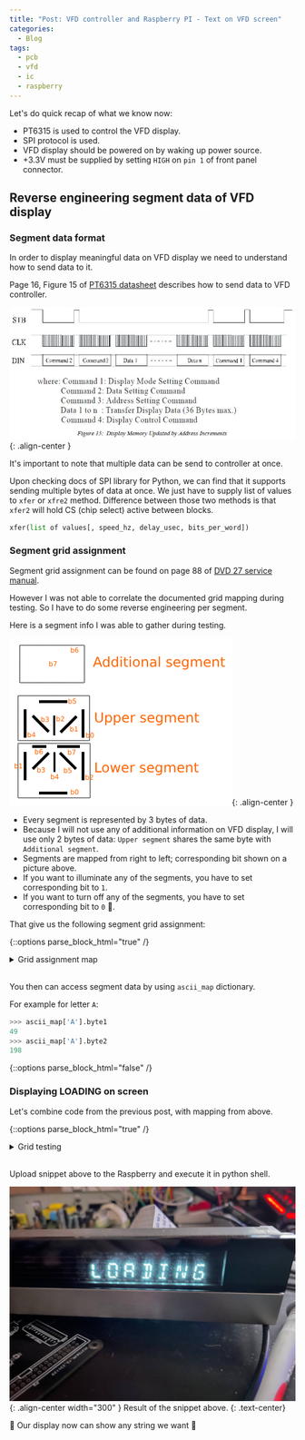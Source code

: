 ```yaml
---
title: "Post: VFD controller and Raspberry PI - Text on VFD screen"
categories:
  - Blog
tags:
  - pcb
  - vfd
  - ic
  - raspberry
---
```


Let's do quick recap of what we know now:

- PT6315 is used to control the VFD display.
- SPI protocol is used.
- VFD display should be powered on by waking up power source.
- +3.3V must be supplied by setting `HIGH` on `pin 1` of front panel connector.

## Reverse engineering segment data of VFD display

### Segment data format

In order to display meaningful data on VFD display we need to understand how to send data to it.

Page 16, Figure 15 of [PT6315 datasheet](/assets/pdfs/PT6315_PrincetonTechnologyCorp.pdf) describes how to send data to VFD controller.

![Segment data format](/assets/images/08012024-1520-data-format.JPG){: .align-center }

It's important to note that multiple data can be send to controller at once.

Upon checking docs of SPI library for Python, we can find that it supports sending multiple bytes of data at once. We just have to supply list of values to `xfer` or `xfre2` method. Difference between those two methods is that `xfer2` will hold CS (chip select) active between blocks.

```python
xfer(list of values[, speed_hz, delay_usec, bits_per_word])
```

### Segment grid assignment

Segment grid assignment can be found on page 88 of [DVD 27 service manual](/assets/pdfs/dvd_27.pdf).

However I was not able to correlate the documented grid mapping during testing. So I have to do some reverse engineering per segment.

Here is a segment info I was able to gather during testing.

![Segment grid assignment](/assets/images/Segment.png){: .align-center }

- Every segment is represented by 3 bytes of data.
- Because I will not use any of additional information on VFD display, I will use only 2 bytes of data: `Upper segment` shares the same byte with `Additional segment`.
- Segments are mapped from right to left; corresponding bit shown on a picture above.
- If you want to illuminate any of the segments, you have to set corresponding bit to `1`.
- If you want to turn off any of the segments, you have to set corresponding bit to `0` 🙂.

That give us the following segment grid assignment:

{::options parse_block_html="true" /}

<details><summary markdown="span">Grid assignment map</summary>{: .btn .btn--info}

The following code was converted to Python from my local C++ project. It might be not really optimal, but should be good enough for training purposes, right? 😉
{: .notice--info }

```python
# Grid assignment map - PT6315

class TwoBytes:
    def __init__(self, byte1, byte2):
        self.byte1 = byte1
        self.byte2 = byte2

ascii_map = {
    ' ': TwoBytes(0b00000000, 0b00000000),
    'A': TwoBytes(0b00110001, 0b11000110),
    'B': TwoBytes(0b00100101, 0b10010101),
    'C': TwoBytes(0b00110000, 0b00000011),
    'D': TwoBytes(0b00100101, 0b00010101),
    'E': TwoBytes(0b00110000, 0b11000011),
    'F': TwoBytes(0b00110000, 0b11000010),
    'G': TwoBytes(0b00110000, 0b10000111),
    'H': TwoBytes(0b00010001, 0b11000110),
    'I': TwoBytes(0b00100100, 0b00010001),
    'J': TwoBytes(0b00000001, 0b00000111),
    'K': TwoBytes(0b00010010, 0b01100010),
    'L': TwoBytes(0b00010000, 0b00000011),
    'M': TwoBytes(0b00011011, 0b00000110),
    'N': TwoBytes(0b00011001, 0b00100110),
    'O': TwoBytes(0b00110001, 0b00000111),
    'P': TwoBytes(0b00110001, 0b11000010),
    'Q': TwoBytes(0b00110001, 0b00100111),
    'R': TwoBytes(0b00110001, 0b11100010),
    'S': TwoBytes(0b00110000, 0b11000101),
    'T': TwoBytes(0b00110101, 0b00010001),
    'U': TwoBytes(0b00010001, 0b00000111),
    'V': TwoBytes(0b00010010, 0b00001010),
    'W': TwoBytes(0b00010001, 0b00101110),
    'X': TwoBytes(0b00001010, 0b00101000),
    'Y': TwoBytes(0b00001010, 0b00010000),
    'Z': TwoBytes(0b00100010, 0b11001001),

    '1': TwoBytes(0b00000011, 0b00000100),
    '2': TwoBytes(0b00100001, 0b11000011),
    '3': TwoBytes(0b00100001, 0b11000101),
    '4': TwoBytes(0b00010001, 0b11000100),
    '5': TwoBytes(0b00110000, 0b11000101),
    '6': TwoBytes(0b00110000, 0b11000111),
    '7': TwoBytes(0b00100001, 0b00000100),
    '8': TwoBytes(0b00110001, 0b11000111),
    '9': TwoBytes(0b00110001, 0b11000101),
    '0': TwoBytes(0b00110011, 0b00001111),

    '+': TwoBytes(0b00000100, 0b11010000),
    '-': TwoBytes(0b00000000, 0b11000000),
    '/': TwoBytes(0b00000010, 0b00001000),
    '*': TwoBytes(0b00001110, 0b00111000),
    '\'': TwoBytes(0b00000100, 0b00000000),
    '"': TwoBytes(0b00000100, 0b00000000),
    '.': TwoBytes(0b00000000, 0b01000000),
    '(': TwoBytes(0b00001000, 0b00000000),
    ')': TwoBytes(0b00000010, 0b00000000),
    ':': TwoBytes(0b00000010, 0b00001000),
}
```

</details>

<br>

You then can access segment data by using `ascii_map` dictionary.

For example for letter `A`:

```python
>>> ascii_map['A'].byte1
49
>>> ascii_map['A'].byte2
198
```

{::options parse_block_html="false" /}

### Displaying LOADING on screen

Let's combine code from the previous post, with mapping from above.

{::options parse_block_html="true" /}

<details><summary markdown="span">Grid testing</summary>{: .btn .btn--info}

```python
import spidev

# invert binary
def msb_to_lsb(msb_value):
    return int(bin(msb_value)[2:].zfill(8)[::-1], 2)

class TwoBytes:
    def __init__(self, byte1, byte2):
        self.byte1 = byte1
        self.byte2 = byte2

ascii_map = {
    ' ': TwoBytes(0b00000000, 0b00000000),
    'A': TwoBytes(0b00110001, 0b11000110),
    'B': TwoBytes(0b00100101, 0b10010101),
    'C': TwoBytes(0b00110000, 0b00000011),
    'D': TwoBytes(0b00100101, 0b00010101),
    'E': TwoBytes(0b00110000, 0b11000011),
    'F': TwoBytes(0b00110000, 0b11000010),
    'G': TwoBytes(0b00110000, 0b10000111),
    'H': TwoBytes(0b00010001, 0b11000110),
    'I': TwoBytes(0b00100100, 0b00010001),
    'J': TwoBytes(0b00000001, 0b00000111),
    'K': TwoBytes(0b00010010, 0b01100010),
    'L': TwoBytes(0b00010000, 0b00000011),
    'M': TwoBytes(0b00011011, 0b00000110),
    'N': TwoBytes(0b00011001, 0b00100110),
    'O': TwoBytes(0b00110001, 0b00000111),
    'P': TwoBytes(0b00110001, 0b11000010),
    'Q': TwoBytes(0b00110001, 0b00100111),
    'R': TwoBytes(0b00110001, 0b11100010),
    'S': TwoBytes(0b00110000, 0b11000101),
    'T': TwoBytes(0b00110101, 0b00010001),
    'U': TwoBytes(0b00010001, 0b00000111),
    'V': TwoBytes(0b00010010, 0b00001010),
    'W': TwoBytes(0b00010001, 0b00101110),
    'X': TwoBytes(0b00001010, 0b00101000),
    'Y': TwoBytes(0b00001010, 0b00010000),
    'Z': TwoBytes(0b00100010, 0b11001001),

    '1': TwoBytes(0b00000011, 0b00000100),
    '2': TwoBytes(0b00100001, 0b11000011),
    '3': TwoBytes(0b00100001, 0b11000101),
    '4': TwoBytes(0b00010001, 0b11000100),
    '5': TwoBytes(0b00110000, 0b11000101),
    '6': TwoBytes(0b00110000, 0b11000111),
    '7': TwoBytes(0b00100001, 0b00000100),
    '8': TwoBytes(0b00110001, 0b11000111),
    '9': TwoBytes(0b00110001, 0b11000101),
    '0': TwoBytes(0b00110011, 0b00001111),

    '+': TwoBytes(0b00000100, 0b11010000),
    '-': TwoBytes(0b00000000, 0b11000000),
    '/': TwoBytes(0b00000010, 0b00001000),
    '*': TwoBytes(0b00001110, 0b00111000),
    '\'': TwoBytes(0b00000100, 0b00000000),
    '"': TwoBytes(0b00000100, 0b00000000),
    '.': TwoBytes(0b00000000, 0b01000000),
    '(': TwoBytes(0b00001000, 0b00000000),
    ')': TwoBytes(0b00000010, 0b00000000),
    ':': TwoBytes(0b00000010, 0b00001000),
}

bus=0
device=0

spi = spidev.SpiDev()
spi.open(bus, device)
spi.max_speed_hz = 500000
spi.mode = 0b00

# Turn off display
spi.xfer([msb_to_lsb(0b10000111)])

# Clear RAM
for i in range(0xFF):
    spi.xfer2([msb_to_lsb(0b11000000 + i), 0x00,0x00])

# command 1 - 10 digits 18 segments
spi.xfer([msb_to_lsb(0b00000110)])

# command 2
# "Normal operation mode"
# "Increment address after data has been written"
# "Write data to display mode"
spi.xfer([msb_to_lsb(0b01000000)])

# command 4 turn on display
spi.xfer([msb_to_lsb(0b10001111)])

# Display `LOADING`
payload = list()

# [::-1] - reverse string to match segment grid assignment (right to left)
for i in "LOADING"[::-1]:
  payload.append(msb_to_lsb(0b11000000))
  payload.append(msb_to_lsb(ascii_map[i].byte2))
  payload.append(msb_to_lsb(ascii_map[i].byte1))

# Performs an SPI transaction. Chip-select should be held active between blocks.
spi.xfer2(payload)
```

</details>

<br>

Upload snippet above to the Raspberry and execute it in python shell.

![Loading screen](/assets/images/photo_5251443795877286819_y.jpg){: .align-center width="300" }
Result of the snippet above.
{: .text-center}


🎉 Our display now can show any string we want 🙂
